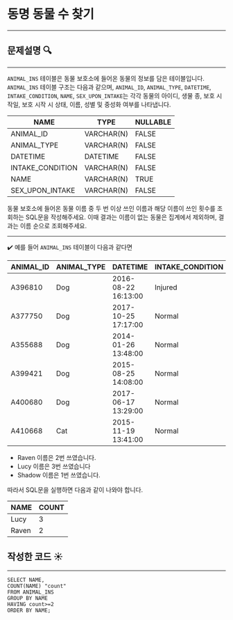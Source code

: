 # 동명 동물 수 찾기
---



## 문제설명 🔍

----
`ANIMAL_INS` 테이블은 동물 보호소에 들어온 동물의 정보를 담은 테이블입니다. `ANIMAL_INS` 테이블 구조는 다음과 같으며, `ANIMAL_ID`, `ANIMAL_TYPE`, `DATETIME`, `INTAKE_CONDITION`, `NAME`, `SEX_UPON_INTAKE`는 각각 동물의 아이디, 생물 종, 보호 시작일, 보호 시작 시 상태, 이름, 성별 및 중성화 여부를 나타냅니다.

| NAME             | TYPE       | NULLABLE |
| ---------------- | ---------- | -------- |
| ANIMAL_ID        | VARCHAR(N) | FALSE    |
| ANIMAL_TYPE      | VARCHAR(N) | FALSE    |
| DATETIME         | DATETIME   | FALSE    |
| INTAKE_CONDITION | VARCHAR(N) | FALSE    |
| NAME             | VARCHAR(N) | TRUE     |
| SEX_UPON_INTAKE  | VARCHAR(N) | FALSE    |

동물 보호소에 들어온 동물 이름 중 두 번 이상 쓰인 이름과 해당 이름이 쓰인 횟수를 조회하는 SQL문을 작성해주세요. 이때 결과는 이름이 없는 동물은 집계에서 제외하며, 결과는 이름 순으로 조회해주세요.

------
✔️
예를 들어 `ANIMAL_INS` 테이블이 다음과 같다면

| ANIMAL_ID | ANIMAL_TYPE | DATETIME            | INTAKE_CONDITION | NAME   | SEX_UPON_INTAKE |
| --------- | ----------- | ------------------- | ---------------- | ------ | --------------- |
| A396810   | Dog         | 2016-08-22 16:13:00 | Injured          | Raven  | Spayed Female   |
| A377750   | Dog         | 2017-10-25 17:17:00 | Normal           | Lucy   | Spayed Female   |
| A355688   | Dog         | 2014-01-26 13:48:00 | Normal           | Shadow | Neutered Male   |
| A399421   | Dog         | 2015-08-25 14:08:00 | Normal           | Lucy   | Spayed Female   |
| A400680   | Dog         | 2017-06-17 13:29:00 | Normal           | Lucy   | Spayed Female   |
| A410668   | Cat         | 2015-11-19 13:41:00 | Normal           | Raven  | Spayed Female   |

- Raven 이름은 2번 쓰였습니다.
- Lucy 이름은 3번 쓰였습니다
- Shadow 이름은 1번 쓰였습니다.

따라서 SQL문을 실행하면 다음과 같이 나와야 합니다.

| NAME  | COUNT |
| ----- | ----- |
| Lucy  | 3     |
| Raven | 2     |


## 작성한 코드 ☀️

---

```mysql
SELECT NAME,
COUNT(NAME) "count"
FROM ANIMAL_INS
GROUP BY NAME
HAVING count>=2
ORDER BY NAME;
```